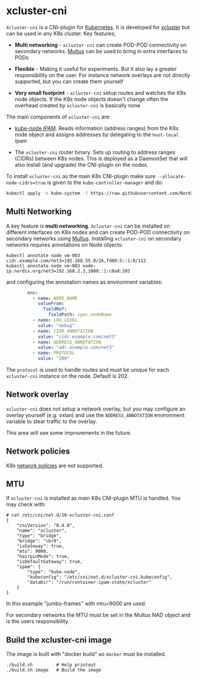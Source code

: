# xcluster-cni

`Xcluster-cni` is a CNI-plugin for
[Kubernetes](https://kubernetes.io/). It is developed for
[xcluster](https://github.com/Nordix/xcluster) but can be used in any
K8s cluster. Key features;

* **Multi networking** - `xcluster-cni` can create POD-POD connectivity on
  secondary networks. [Multus](
  https://github.com/k8snetworkplumbingwg/multus-cni) can be used to
  bring in extra interfaces to PODs

* **Flexible** - Making it useful for experiments. But it also lay a
  greater responsibility on the user. For instance network overlays
  are not directly supported, but you can create them yourself

* **Very small footprint** - `xcluster-cni` setup routes and watches
  the K8s node objects. If the K8s node objects doesn't change often
  the overhead created by `xcluster-cni` is basically none


The main components of `xcluster-cni` are:

* [kube-node IPAM](https://github.com/Nordix/ipam-node-annotation).
  Reads information (address ranges) from the K8s node object and
  assigns addresses by delegating to the `host-local` ipam

* The `xcluster-cni` router binary. Sets up routing to address ranges
  (CIDRs) between K8s nodes. This is deployed as a DaemonSet that will
  also install (and upgrade) the CNI-plugin on the nodes.


To install `xcluster-cni` as the main K8s CNI-plugin make sure
`--allocate-node-cidrs=true` is given to the
`kube-controller-manager` and do:

```bash
kubectl apply -n kube-system -f https://raw.githubusercontent.com/Nordix/xcluster-cni/master/xcluster-cni.yaml
```



## Multi Networking

A key feature is **multi networking**. `Xcluster-cni` can be installed
on different interfaces on K8s nodes and can create POD-POD
connectivity on secondary networks using [Multus](
https://github.com/k8snetworkplumbingwg/multus-cni). Installing
`xcluster-cni` on secondary networks requires annotations on Node
objects:

```
kubectl annotate node vm-003 cidr.example.com/net3=192.168.55.0/26,fd00:5::1:0/112
kubectl annotate node vm-003 node-ip.nordix.org/net3=192.168.2.3,1000::1:c0a8:203
```

and configuring the annotation names as environment variables:

```yaml
        env:
          - name: NODE_NAME
            valueFrom:
              fieldRef:
                fieldPath: spec.nodeName
          - name: LOG_LEVEL
            value: "debug"
          - name: CIDR_ANNOTATION
            value: "cidr.example.com/net3"
          - name: ADDRESS_ANNOTATION
            value: "adr.example.com/net3"
          - name: PROTOCOL
            value: "200"
```

The `protocol` is used to handle routes and must be unique for each
`xcluster-cni` instance on the node. Default is 202.



## Network overlay

`xcluster-cni` does not setup a network overlay, but you may configure
an overlay yourself (e.g. vxlan) and use the `ADDRESS_ANNOTATION`
environment variable to stear traffic to the overlay.

This area will see some improvements in the future.

## Network policies

K8s [network policies](
https://kubernetes.io/docs/concepts/services-networking/network-policies/)
are not supported.

## MTU

If `xcluster-cni` is installed as main K8s CNI-plugin MTU is
handled. You may check with:

```
# cat /etc/cni/net.d/10-xcluster-cni.conf 
{
    "cniVersion": "0.4.0",
    "name": "xcluster",
    "type": "bridge",
    "bridge": "cbr0",
    "isGateway": true,
    "mtu": 9000,
    "hairpinMode": true,
    "isDefaultGateway": true,
    "ipam": {
        "type": "kube-node",
        "kubeconfig": "/etc/cni/net.d/xcluster-cni.kubeconfig",
        "dataDir": "/run/container-ipam-state/xcluster"
    }
}
```
In this example "jumbo-frames" with mtu=9000 are used.

For secondary networks the MTU must be set in the Multus NAD object
and is the users responsibility.


## Build the xcluster-cni image

The image is built with "docker build" so `docker` must be installed.

```
./build.sh         # Help printout
./build.sh image   # Build the image
```



